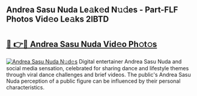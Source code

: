 ## Andrea Sasu Nuda Le𝚊k𝚎d N𝚞𝚍es - Part-FLF Photos Vid𝚎o Le𝚊ks 2lBTD

# <h2><a href="http://fbes42w.evod.top/?m=Andrea+Sasu+Nuda">🔗 👉🔴 Andrea Sasu Nuda Vid𝚎o Ph𝚘t𝚘s</a></h2>

[![Andrea Sasu Nuda N𝚞d𝚎s](https://i.imgur.com/8V9OHl7.gif)](http://fbes42w.evod.top/?m=Andrea+Sasu+Nuda)
Digital entertainer Andrea Sasu Nuda and social media sensation, celebrated for sharing dance and lifestyle themes through viral dance challenges and brief videos. The public's Andrea Sasu Nuda perception of a public figure can be influenced by their personal characteristics. 
